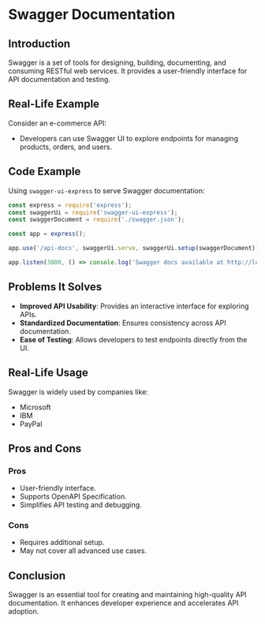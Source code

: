 # Swagger Documentation

## Introduction
Swagger is a set of tools for designing, building, documenting, and consuming RESTful web services. It provides a user-friendly interface for API documentation and testing.

## Real-Life Example
Consider an e-commerce API:
- Developers can use Swagger UI to explore endpoints for managing products, orders, and users.

## Code Example
Using `swagger-ui-express` to serve Swagger documentation:
```javascript
const express = require('express');
const swaggerUi = require('swagger-ui-express');
const swaggerDocument = require('./swagger.json');

const app = express();

app.use('/api-docs', swaggerUi.serve, swaggerUi.setup(swaggerDocument));

app.listen(3000, () => console.log('Swagger docs available at http://localhost:3000/api-docs'));
```

## Problems It Solves
- **Improved API Usability**: Provides an interactive interface for exploring APIs.
- **Standardized Documentation**: Ensures consistency across API documentation.
- **Ease of Testing**: Allows developers to test endpoints directly from the UI.

## Real-Life Usage
Swagger is widely used by companies like:
- Microsoft
- IBM
- PayPal

## Pros and Cons
### Pros
- User-friendly interface.
- Supports OpenAPI Specification.
- Simplifies API testing and debugging.

### Cons
- Requires additional setup.
- May not cover all advanced use cases.

## Conclusion
Swagger is an essential tool for creating and maintaining high-quality API documentation. It enhances developer experience and accelerates API adoption.
